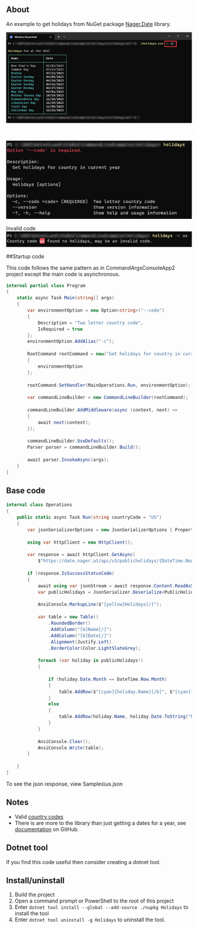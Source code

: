 ﻿## About

An example to get holidays from NuGet package [Nager.Date](https://www.nuget.org/packages/Nager.Date/1.35.0?_src=template) library.


![Screenshot](assets/screenshot.png)

<br>

![Screenshot1](assets/screenshot1.png)

Invalid code
![Screenshot2](assets/screenshot2.png)


##Startup code

This code follows the same pattern as in CommandArgsConsoleApp2 project except the main code is asynchronous.



```csharp
internal partial class Program
{
    static async Task Main(string[] args)
    {
        var environmentOption = new Option<string>("--code")
        {
            Description = "Two letter country code",
            IsRequired = true
        };
        environmentOption.AddAlias("-c");

        RootCommand rootCommand = new("Get holidays for country in current year")
        {
            environmentOption
        };

        rootCommand.SetHandler(MainOperations.Run, environmentOption);
            
        var commandLineBuilder = new CommandLineBuilder(rootCommand);

        commandLineBuilder.AddMiddleware(async (context, next) =>
        {
            await next(context);
        });

        commandLineBuilder.UseDefaults();
        Parser parser = commandLineBuilder.Build();

        await parser.InvokeAsync(args);
    }
}
```

## Base code

```csharp
internal class Operations
{
    public static async Task Run(string countryCode = "US")
    {
        var jsonSerializerOptions = new JsonSerializerOptions { PropertyNameCaseInsensitive = true };

        using var httpClient = new HttpClient();
        
        var response = await httpClient.GetAsync(
            $"https://date.nager.at/api/v3/publicholidays/{DateTime.Now.Year}/{countryCode}");

        if (response.IsSuccessStatusCode)
        {
            await using var jsonStream = await response.Content.ReadAsStreamAsync();
            var publicHolidays = JsonSerializer.Deserialize<PublicHoliday[]>(jsonStream, jsonSerializerOptions);
            
            AnsiConsole.MarkupLine($"[yellow]Holidays[/]");

            var table = new Table()
                .RoundedBorder()
                .AddColumn("[b]Name[/]")
                .AddColumn("[b]Date[/]")
                .Alignment(Justify.Left)
                .BorderColor(Color.LightSlateGrey);

            foreach (var holiday in publicHolidays!)
            {

                if (holiday.Date.Month == DateTime.Now.Month)
                {
                    table.AddRow($"[cyan]{holiday.Name}[/b]", $"[cyan]{holiday.Date:MM/dd/yyyy}[/]");
                }
                else
                {
                    table.AddRow(holiday.Name, holiday.Date.ToString("MM/dd/yyyy"));
                }
            }

            AnsiConsole.Clear();
            AnsiConsole.Write(table);
        }

    }
}
```

To see the json response, view Samples\us.json


## Notes

- Valid [country codes](https://github.com/nager/Nager.Date/blob/main/src/Nager.Date/CountryCode.cs)
- There is are more to the library than just getting a dates for a year, see [documentation](https://github.com/nager/Nager.Date) on GitHub.

## Dotnet tool

If you find this code useful then consider creating a dotnet tool.

##  Install/uninstall

1. Build the project
1. Open a command prompt or PowerShell to the root of this project
1. Enter `dotnet tool install --global --add-source ./nupkg Holidays` to install the tool
1. Enter `dotnet tool uninstall -g Holidays` to uninstall the tool.
